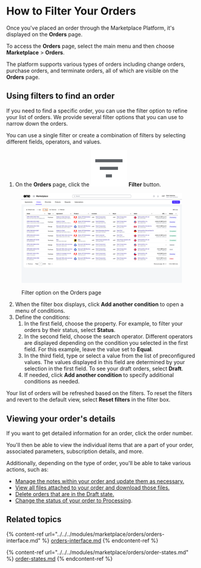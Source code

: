 # How to Filter Your Orders

Once you've placed an order through the Marketplace Platform, it's displayed on the **Orders** page.&#x20;

To access the **Orders** page, select the main menu and then choose **Marketplace** > **Orders**.&#x20;

The platform supports various types of orders including change orders, purchase orders, and terminate orders, all of which are visible on the **Orders** page.

## Using filters to find an order

If you need to find a specific order, you can use the filter option to refine your list of orders. We provide several filter options that you can use to narrow down the orders.&#x20;

You can use a single filter or create a combination of filters by selecting different fields, operators, and values.

1. On the **Orders** page, click the <img src="../../../.gitbook/assets/image (481).png" alt="" data-size="line"> **Filter** button.

<figure><img src="../../../.gitbook/assets/Orders (2).png" alt=""><figcaption><p>Filter option on the Orders page</p></figcaption></figure>

2. When the filter box displays, click **Add another condition** to open a menu of conditions.&#x20;
3. Define the conditions:
   1. In the first field, choose the property. For example, to filter your orders by their status, select **Status**.
   2. In the second field, choose the search operator. Different operators are displayed depending on the condition you selected in the first field. For this example, leave the value set to **Equal**.
   3. In the third field, type or select a value from the list of preconfigured values. The values displayed in this field are determined by your selection in the first field. To see your draft orders, select **Draft**.
   4. If needed, click **Add another condition** to specify additional conditions as needed.

Your list of orders will be refreshed based on the filters. To reset the filters and revert to the default view, select **Reset filters** in the filter box.&#x20;

## Viewing your order's details

If you want to get detailed information for an order, click the order number.&#x20;

You'll then be able to view the individual items that are a part of your order, associated parameters, subscription details, and more.

Additionally, depending on the type of order, you'll be able to take various actions, such as:

* [Manage the notes within your order and update them as necessary.](../../../modules/marketplace/orders/manage-order-notes.md)
* [View all files attached to your order and download those files.](../../../modules/marketplace/orders/view-and-download-attachments.md)
* [Delete orders that are in the Draft state.](../../../modules/marketplace/orders/delete-draft-orders.md)
* [Change the status of your order to Processing](../../../modules/marketplace/orders/set-an-order-to-processing.md).

## Related topics

{% content-ref url="../../../modules/marketplace/orders/orders-interface.md" %}
[orders-interface.md](../../../modules/marketplace/orders/orders-interface.md)
{% endcontent-ref %}

{% content-ref url="../../../modules/marketplace/orders/order-states.md" %}
[order-states.md](../../../modules/marketplace/orders/order-states.md)
{% endcontent-ref %}
